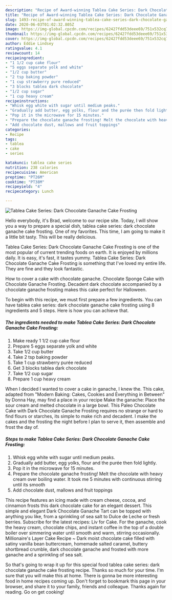 ```yaml
---
description: "Recipe of Award-winning Tablea Cake Series: Dark Chocolate Ganache Cake Frosting"
title: "Recipe of Award-winning Tablea Cake Series: Dark Chocolate Ganache Cake Frosting"
slug: 1493-recipe-of-award-winning-tablea-cake-series-dark-chocolate-ganache-cake-frosting
date: 2020-06-03T01:02:32.805Z
image: https://img-global.cpcdn.com/recipes/62427fdd53deee69/751x532cq70/tablea-cake-series-dark-chocolate-ganache-cake-frosting-recipe-main-photo.jpg
thumbnail: https://img-global.cpcdn.com/recipes/62427fdd53deee69/751x532cq70/tablea-cake-series-dark-chocolate-ganache-cake-frosting-recipe-main-photo.jpg
cover: https://img-global.cpcdn.com/recipes/62427fdd53deee69/751x532cq70/tablea-cake-series-dark-chocolate-ganache-cake-frosting-recipe-main-photo.jpg
author: Eddie Lindsey
ratingvalue: 4.1
reviewcount: 14
recipeingredient:
- "1 1/2 cup cake flour"
- "5 eggs separate yolk and white"
- "1/2 cup butter"
- "2 tsp baking powder"
- "1 cup strawberry pure reduced"
- "3 blocks tablea dark chocolate"
- "1/2 cup sugar"
- "1 cup heavy cream"
recipeinstructions:
- "Whisk egg white with sugar until medium peaks."
- "Gradually add butter, egg yolks, flour and the purée then fold lightly."
- "Pop it in the microwave for 15 minutes."
- "Prepare the chocolate ganache frosting! Melt the chocolate with heavy cream over boiling water. It took me 5 minutes with continuous stirring until its smooth"
- "Add chocolate dust, mallows and fruit toppings"
categories:
- Recipe
tags:
- tablea
- cake
- series

katakunci: tablea cake series 
nutrition: 238 calories
recipecuisine: American
preptime: "PT26M"
cooktime: "PT38M"
recipeyield: "4"
recipecategory: Lunch

---
```



![Tablea Cake Series: Dark Chocolate Ganache Cake Frosting](https://img-global.cpcdn.com/recipes/62427fdd53deee69/751x532cq70/tablea-cake-series-dark-chocolate-ganache-cake-frosting-recipe-main-photo.jpg)

Hello everybody, it's Brad, welcome to our recipe site. Today, I will show you a way to prepare a special dish, tablea cake series: dark chocolate ganache cake frosting. One of my favorites. This time, I am going to make it a little bit tasty. This will be really delicious.

Tablea Cake Series: Dark Chocolate Ganache Cake Frosting is one of the most popular of current trending foods on earth. It is enjoyed by millions daily. It is easy, it's fast, it tastes yummy. Tablea Cake Series: Dark Chocolate Ganache Cake Frosting is something that I've loved my entire life. They are fine and they look fantastic.

How to cover a cake with chocolate ganache. Chocolate Sponge Cake with Chocolate Ganache Frosting. Decadent dark chocolate accompanied by a chocolate ganache frosting makes this cake perfect for Halloween.


To begin with this recipe, we must first prepare a few ingredients. You can have tablea cake series: dark chocolate ganache cake frosting using 8 ingredients and 5 steps. Here is how you can achieve that.

<!--inarticleads1-->

##### The ingredients needed to make Tablea Cake Series: Dark Chocolate Ganache Cake Frosting:

1. Make ready 1 1/2 cup cake flour
1. Prepare 5 eggs separate yolk and white
1. Take 1/2 cup butter
1. Take 2 tsp baking powder
1. Take 1 cup strawberry purée reduced
1. Get 3 blocks tablea dark chocolate
1. Take 1/2 cup sugar
1. Prepare 1 cup heavy cream


When I decided I wanted to cover a cake in ganache, I knew the. This cake, adapted from &#34;Modern Baking: Cakes, Cookies and Everything in Between&#34; by Donna Hay, may find a place in your recipe Make the ganache: Place the sour cream and melted chocolate in a large bowl. This Paleo Chocolate Cake with Dark Chocolate Ganache Frosting requires no strange or hard to find flours or starches, its simple to make rich and decadent. I make the cakes and the frosting the night before I plan to serve it, then assemble and frost the day of. 

<!--inarticleads2-->

##### Steps to make Tablea Cake Series: Dark Chocolate Ganache Cake Frosting:

1. Whisk egg white with sugar until medium peaks.
1. Gradually add butter, egg yolks, flour and the purée then fold lightly.
1. Pop it in the microwave for 15 minutes.
1. Prepare the chocolate ganache frosting! Melt the chocolate with heavy cream over boiling water. It took me 5 minutes with continuous stirring until its smooth
1. Add chocolate dust, mallows and fruit toppings


This recipe features an icing made with cream cheese, cocoa, and cinnamon frosts this dark chocolate cake for an elegant dessert. This simple and elegant Dark Chocolate Ganache Tart can be topped with anything you like, from a sprinkling of sea salt to Dulce de Leche or fresh berries. Subscribe for the latest recipes: Liv for Cake. For the ganache, cook the heavy cream, chocolate chips, and instant coffee in the top of a double boiler over simmering water until smooth and warm, stirring occasionally. Millionaire&#39;s Layer Cake Recipe ~ Dark moist chocolate cake filled with satiny vanilla bean buttercream, homemade salted caramel, buttery shortbread crumble, dark chocolate ganache and frosted with more ganache and a sprinkling of sea salt. 

So that's going to wrap it up for this special food tablea cake series: dark chocolate ganache cake frosting recipe. Thanks so much for your time. I'm sure that you will make this at home. There is gonna be more interesting food in home recipes coming up. Don't forget to bookmark this page in your browser, and share it to your family, friends and colleague. Thanks again for reading. Go on get cooking!
